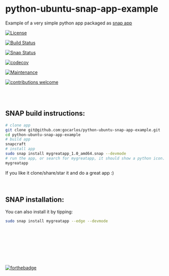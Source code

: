 # python-ubuntu-snap-app-example

Example of a very simple python app packaged as [snap app](https://snapcraft.io)

[![License](https://img.shields.io/badge/License-BSD%203--Clause-blue.svg)](https://opensource.org/licenses/BSD-3-Clause)   

[![Build Status](https://travis-ci.org/gocarlos/python-ubuntu-snap-app-example.svg?branch=master)](https://travis-ci.org/gocarlos/python-ubuntu-snap-app-example)      

[![Snap Status](https://build.snapcraft.io/badge/gocarlos/python-ubuntu-snap-app-example.svg)](https://build.snapcraft.io/user/gocarlos/python-ubuntu-snap-app-example)

[![codecov](https://codecov.io/gh/gocarlos/python-ubuntu-snap-app-example/branch/master/graph/badge.svg)](https://codecov.io/gh/gocarlos/python-ubuntu-snap-app-example)

[![Maintenance](https://img.shields.io/maintenance/yes/2017.svg)]()

[![contributions welcome](https://img.shields.io/badge/contributions-welcome-brightgreen.svg?style=flat)](https://github.com/gocarlos/python-ubuntu-snap-app-example/issues)



<br><br>
## SNAP build instructions:

```bash
# clone app
git clone git@github.com:gocarlos/python-ubuntu-snap-app-example.git
cd python-ubuntu-snap-app-example
# build app
snapcraft
# install app
sudo snap install mygreatapp_1.0_amd64.snap --devmode
# run the app, or search for mygreatapp, it should show a python icon.
mygreatapp
```

If you like it clone/share/star it and do a great app :)
<br><br><br>

## SNAP installation:
You can also install it by tipping:

```bash
sudo snap install mygreatapp --edge --devmode
```

<br>
<br>
<br>
<br>
<br>
<br>

[![forthebadge](http://forthebadge.com/images/badges/contains-cat-gifs.svg)](http://forthebadge.com)

